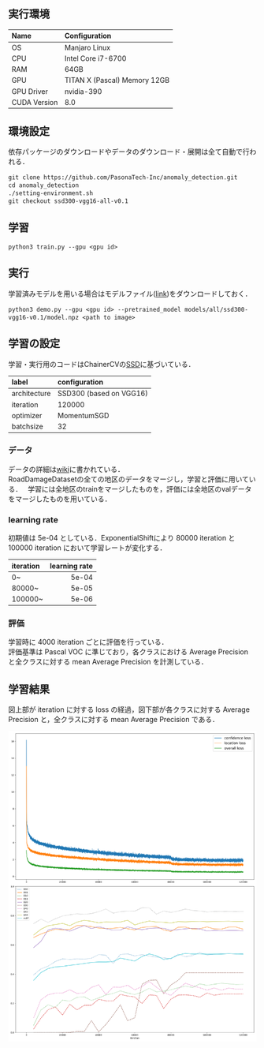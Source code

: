 ## 実行環境


| Name         | Configuration                   |
|:-------------|:--------------------------------|
| OS           | Manjaro Linux                   |
| CPU          | Intel Core i7-6700              |
| RAM          | 64GB                            |
| GPU          | TITAN X (Pascal)  Memory 12GB   |
| GPU Driver   | nvidia-390                      |
| CUDA Version | 8.0                             |

## 環境設定

依存パッケージのダウンロードやデータのダウンロード・展開は全て自動で行われる．

```
git clone https://github.com/PasonaTech-Inc/anomaly_detection.git
cd anomaly_detection
./setting-environment.sh
git checkout ssd300-vgg16-all-v0.1
```

## 学習

```
python3 train.py --gpu <gpu id>
```

## 実行

学習済みモデルを用いる場合はモデルファイル([link](https://drive.google.com/drive/folders/1yR-kJqier3tIOuawdS9b9OlJGEaIGF4y?usp=sharing))をダウンロードしておく．

```
python3 demo.py --gpu <gpu id> --pretrained_model models/all/ssd300-vgg16-v0.1/model.npz <path to image>
```

## 学習の設定

学習・実行用のコードはChainerCVの[SSD](https://github.com/chainer/chainercv/tree/master/examples/ssd)に基づいている．

| label        | configuration           |
|:-------------|:------------------------|
| architecture | SSD300 (based on VGG16) |
| iteration    | 120000                  |
| optimizer    | MomentumSGD             |
| batchsize    | 32                      |

### データ
データの詳細は[wiki](https://github.com/PasonaTech-Inc/anomaly_detection/wiki/Road-Damage-Dataset)に書かれている．  
RoadDamageDatasetの全ての地区のデータをマージし，学習と評価に用いている．  
学習には全地区のtrainをマージしたものを，評価には全地区のvalデータをマージしたものを用いている．

### learning rate
初期値は 5e-04 としている．ExponentialShiftにより 80000 iteration と 100000 iteration において学習レートが変化する．

| iteration | learning rate |
|:----------|--------------:|
| 0~        | 5e-04         |
| 80000~    | 5e-05         |
| 100000~   | 5e-06         |

### 評価
学習時に 4000 iteration ごとに評価を行っている．  
評価基準は Pascal VOC に準じており，各クラスにおける Average Precision と全クラスに対する mean Average Precision を計測している．

## 学習結果
図上部が iteration に対する loss の経過，図下部が各クラスに対する Average Precision と，全クラスに対する mean Average Precision である．

![](images/all/ssd300-vgg16-v0.1.png)
